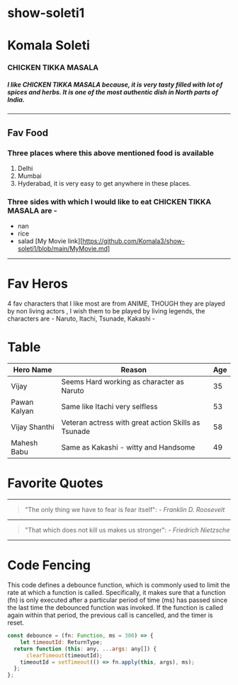 # show-soleti1
# Komala Soleti 
### CHICKEN TIKKA MASALA
##### I like <b>CHICKEN TIKKA MASALA</b> because, it is very tasty filled with lot of spices and herbs. It is one of the most authentic dish in North parts of <b>India</b>.
---
## Fav Food
### Three places where this above mentioned food is available 
1. Delhi
2. Mumbai
3. Hyderabad, it is very easy to get anywhere in these places.
### Three sides with which I would like to eat CHICKEN TIKKA MASALA are - 
 * nan
 * rice
 * salad
[My Movie link][https://github.com/Komala3/show-soleti1/blob/main/MyMovie.md]
---
# Fav Heros
4 fav characters that I like most are from ANIME, THOUGH they are played by non living actors , I wish them to be played by living legends, the characters are - Naruto, Itachi, Tsunade, Kakashi - 

# Table

| Hero Name      | Reason                                         | Age |
|----------------|------------------------------------------------|-----|
| Vijay          | Seems Hard working as character as Naruto     | 35  |
| Pawan Kalyan   | Same like Itachi very selfless                 | 53  |
| Vijay Shanthi  | Veteran actress with great action Skills as Tsunade | 58  |
| Mahesh Babu    | Same as Kakashi - witty and Handsome           | 49  |

# Favorite Quotes
---
> "The only thing we have to fear is fear itself": *- Franklin D. Roosevelt* 
---
> "That which does not kill us makes us stronger": *- Friedrich Nietzsche*
---
# Code Fencing

This code defines a debounce function, which is commonly used to limit the rate at which a function is called. Specifically, it makes sure that a function (fn) is only executed after a particular period of time (ms) has passed since the last time the debounced function was invoked. If the function is called again within that period, the previous call is cancelled, and the timer is reset.

```javascript
const debounce = (fn: Function, ms = 300) => {
	let timeoutId: ReturnType;
  return function (this: any, ...args: any[]) {
	  clearTimeout(timeoutId);
    timeoutId = setTimeout(() => fn.apply(this, args), ms);
  };
};
```

